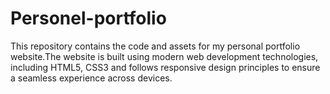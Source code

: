 # Personel-portfolio
This repository contains the code and assets for my personal portfolio website.The website is built using modern web development technologies, including HTML5, CSS3 and follows responsive design principles to ensure a seamless experience across devices.
